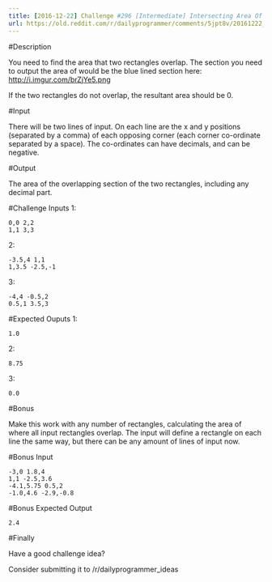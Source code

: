 ```yaml
---
title: [2016-12-22] Challenge #296 [Intermediate] Intersecting Area Of Overlapping Rectangles
url: https://old.reddit.com/r/dailyprogrammer/comments/5jpt8v/20161222_challenge_296_intermediate_intersecting/
---
```


#Description

You need to find the area that two rectangles overlap.  The section you need to output the area of would be the blue lined section here: http://i.imgur.com/brZjYe5.png

If the two rectangles do not overlap, the resultant area should be 0.

#Input

There will be two lines of input.  On each line are the x and y positions (separated by a comma) of each opposing corner (each corner co-ordinate separated by a space).  The co-ordinates can have decimals, and can be negative. 

#Output

The area of the overlapping section of the two rectangles, including any decimal part.

#Challenge Inputs
1:

    0,0 2,2
    1,1 3,3
2:

    -3.5,4 1,1
    1,3.5 -2.5,-1
3:

    -4,4 -0.5,2
    0.5,1 3.5,3

#Expected Ouputs
1:

    1.0
2:

    8.75
3:

    0.0

#Bonus

Make this work with any number of rectangles, calculating the area of where all input rectangles overlap.  The input will define a rectangle on each line the same way, but there can be any amount of lines of input now.

#Bonus Input

    -3,0 1.8,4
    1,1 -2.5,3.6
    -4.1,5.75 0.5,2
    -1.0,4.6 -2.9,-0.8

#Bonus Expected Output

    2.4


#Finally

Have a good challenge idea?

Consider submitting it to /r/dailyprogrammer_ideas